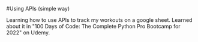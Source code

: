 #Using APIs (simple way)

Learning how to use APIs to track my workouts on a google sheet. Learned about it in "100 Days of Code: The Complete Python Pro Bootcamp for 2022" on Udemy.
